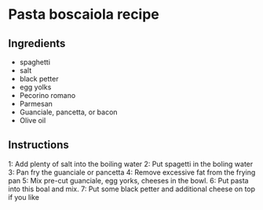 # Pasta boscaiola recipe


## Ingredients

- spaghetti
- salt
- black petter
- egg yolks
- Pecorino romano
- Parmesan
- Guanciale, pancetta, or bacon
- Olive oil


## Instructions

1: Add plenty of salt into the boiling water
2: Put spagetti in the boling water
3: Pan fry the guanciale or pancetta
4: Remove excessive fat from the frying pan
5: Mix pre-cut guanciale, egg yorks, cheeses in the bowl.
6: Put pasta into this boal and mix.
7: Put some black petter and additional cheese on top if you like